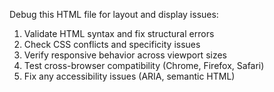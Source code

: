 Debug this HTML file for layout and display issues:
1. Validate HTML syntax and fix structural errors
2. Check CSS conflicts and specificity issues
3. Verify responsive behavior across viewport sizes
4. Test cross-browser compatibility (Chrome, Firefox, Safari)
5. Fix any accessibility issues (ARIA, semantic HTML)